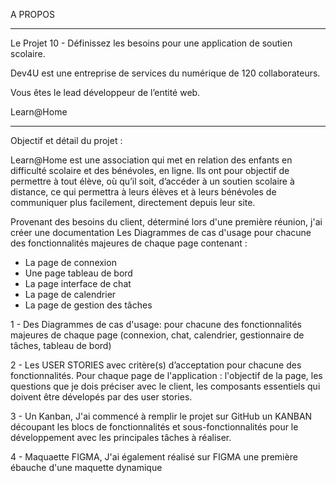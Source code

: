 A PROPOS
_________
Le Projet 10 - Définissez les besoins pour une application de soutien scolaire.

Dev4U est une entreprise de services du numérique de 120 collaborateurs.

Vous êtes le lead développeur de l’entité web.



Learn@Home
__________
Objectif et détail du projet :

Learn@Home est une association qui met en relation des enfants en difficulté
scolaire et des bénévoles, en ligne. Ils ont pour objectif de permettre à tout élève,
où qu’il soit, d’accéder à un soutien scolaire à distance, ce qui permettra à leurs élèves
et  à leurs bénévoles de communiquer plus facilement, directement depuis leur site.

Provenant des besoins du client, déterminé lors d'une première réunion, j'ai créer une documentation Les Diagrammes de cas d'usage pour chacune des fonctionnalités majeures de chaque page contenant :

* La page de connexion
* Une page tableau de bord
* La page interface de chat
* La page de calendrier
* La page de gestion des tâches

1 - Des Diagrammes de cas d'usage:  pour chacune des fonctionnalités majeures de chaque page (connexion, chat, calendrier, gestionnaire de tâches, tableau de bord)

2 - Les USER STORIES avec critère(s) d’acceptation pour chacune des fonctionnalités.
Pour chaque page de l'application : l'objectif de la page, les questions que je dois préciser avec le client, les composants essentiels qui doivent être dévelopés par des user stories. 

3 - Un Kanban, J'ai commencé à remplir le projet sur GitHub un KANBAN découpant les blocs de fonctionnalités et sous-fonctionnalités pour le développement avec les principales tâches à réaliser.

4 - Maquaette FIGMA, J'ai également réalisé sur FIGMA une première ébauche d'une maquette dynamique
